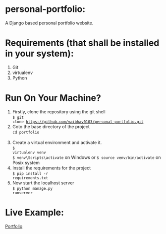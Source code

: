 # personal-portfolio:
 A Django based personal portfolio website.

# Requirements (that shall be installed in your system):
1. Git 
2. virtualenv
3. Python

# Run On Your Machine?

1. Firstly, clone the repository using the git shell <br>
<code>$ git clone https://github.com/vaibhav0103/personal-portfolio.git</code> <br>
2. Goto the base directory of the project <br>
<code>cd portfolio </code> <br>
3. Create a virtual environment and activate it. <br>
<code>$ virtualenv venv</code> <br>
<code>$ venv\Scripts\activate</code> on Windows or <code>$ source venv/bin/activate</code> on Posix system <br>
4. Install the requirements for the project <br>
<code>$ pip install -r requirements.txt</code>  <br>
5. Now start the localhost server<br>
<code>$ python manage.py runserver</code> <br>

# Live Example:
[Portfolio](https://vaibhavportfolio.herokuapp.com)
